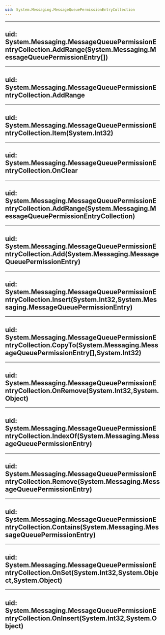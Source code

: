 ```yaml
---
uid: System.Messaging.MessageQueuePermissionEntryCollection
---
```


---
uid: System.Messaging.MessageQueuePermissionEntryCollection.AddRange(System.Messaging.MessageQueuePermissionEntry[])
---

---
uid: System.Messaging.MessageQueuePermissionEntryCollection.AddRange
---

---
uid: System.Messaging.MessageQueuePermissionEntryCollection.Item(System.Int32)
---

---
uid: System.Messaging.MessageQueuePermissionEntryCollection.OnClear
---

---
uid: System.Messaging.MessageQueuePermissionEntryCollection.AddRange(System.Messaging.MessageQueuePermissionEntryCollection)
---

---
uid: System.Messaging.MessageQueuePermissionEntryCollection.Add(System.Messaging.MessageQueuePermissionEntry)
---

---
uid: System.Messaging.MessageQueuePermissionEntryCollection.Insert(System.Int32,System.Messaging.MessageQueuePermissionEntry)
---

---
uid: System.Messaging.MessageQueuePermissionEntryCollection.CopyTo(System.Messaging.MessageQueuePermissionEntry[],System.Int32)
---

---
uid: System.Messaging.MessageQueuePermissionEntryCollection.OnRemove(System.Int32,System.Object)
---

---
uid: System.Messaging.MessageQueuePermissionEntryCollection.IndexOf(System.Messaging.MessageQueuePermissionEntry)
---

---
uid: System.Messaging.MessageQueuePermissionEntryCollection.Remove(System.Messaging.MessageQueuePermissionEntry)
---

---
uid: System.Messaging.MessageQueuePermissionEntryCollection.Contains(System.Messaging.MessageQueuePermissionEntry)
---

---
uid: System.Messaging.MessageQueuePermissionEntryCollection.OnSet(System.Int32,System.Object,System.Object)
---

---
uid: System.Messaging.MessageQueuePermissionEntryCollection.OnInsert(System.Int32,System.Object)
---
